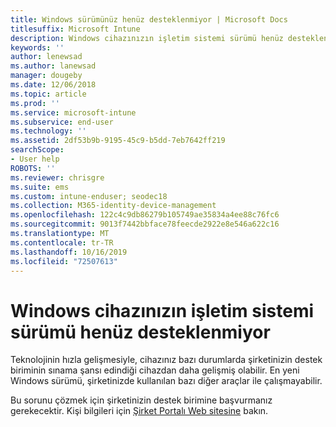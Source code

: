```yaml
---
title: Windows sürümünüz henüz desteklenmiyor | Microsoft Docs
titlesuffix: Microsoft Intune
description: Windows cihazınızın işletim sistemi sürümü henüz desteklenmiyor.
keywords: ''
author: lenewsad
ms.author: lanewsad
manager: dougeby
ms.date: 12/06/2018
ms.topic: article
ms.prod: ''
ms.service: microsoft-intune
ms.subservice: end-user
ms.technology: ''
ms.assetid: 2df53b9b-9195-45c9-b5dd-7eb7642ff219
searchScope:
- User help
ROBOTS: ''
ms.reviewer: chrisgre
ms.suite: ems
ms.custom: intune-enduser; seodec18
ms.collection: M365-identity-device-management
ms.openlocfilehash: 122c4c9db86279b105749ae35834a4ee88c76fc6
ms.sourcegitcommit: 9013f7442bbface78feecde2922e8e546a622c16
ms.translationtype: MT
ms.contentlocale: tr-TR
ms.lasthandoff: 10/16/2019
ms.locfileid: "72507613"
---
```

# <a name="your-windows-devices-operating-system-version-isnt-yet-supported"></a>Windows cihazınızın işletim sistemi sürümü henüz desteklenmiyor

Teknolojinin hızla gelişmesiyle, cihazınız bazı durumlarda şirketinizin destek biriminin sınama şansı edindiği cihazdan daha gelişmiş olabilir. En yeni Windows sürümü, şirketinizde kullanılan bazı diğer araçlar ile çalışmayabilir. 

Bu sorunu çözmek için şirketinizin destek birimine başvurmanız gerekecektir. Kişi bilgileri için [Şirket Portalı Web sitesine](https://go.microsoft.com/fwlink/?linkid=2010980) bakın.
